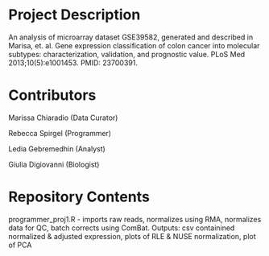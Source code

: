 # Project Description

An analysis of microarray dataset GSE39582, generated and described in Marisa, et. al. Gene expression classification of colon cancer into molecular subtypes: characterization, validation, and prognostic value. PLoS Med 2013;10(5):e1001453. PMID: 23700391. 

# Contributors

Marissa Chiaradio (Data Curator)

Rebecca Spirgel (Programmer)

Ledia Gebremedhin (Analyst)

Giulia Digiovanni (Biologist)

# Repository Contents

programmer_proj1.R - imports raw reads, normalizes using RMA, normalizes data for QC, batch corrects using ComBat. Outputs: csv containined normalized & adjusted expression, plots of RLE & NUSE normalization, plot of PCA 
